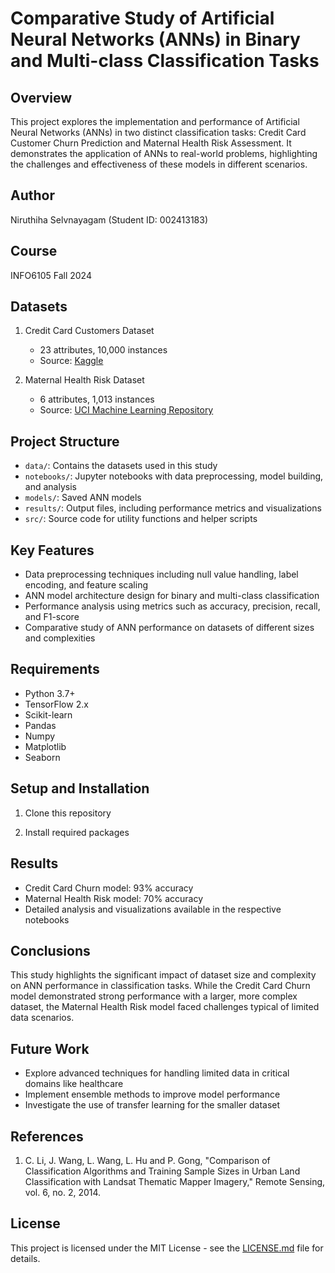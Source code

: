 # Comparative Study of Artificial Neural Networks (ANNs) in Binary and Multi-class Classification Tasks

## Overview
This project explores the implementation and performance of Artificial Neural Networks (ANNs) in two distinct classification tasks: Credit Card Customer Churn Prediction and Maternal Health Risk Assessment. It demonstrates the application of ANNs to real-world problems, highlighting the challenges and effectiveness of these models in different scenarios.

## Author
Niruthiha Selvnayagam (Student ID: 002413183)

## Course
INFO6105 Fall 2024

## Datasets
1. Credit Card Customers Dataset
   - 23 attributes, 10,000 instances
   - Source: [Kaggle](https://www.kaggle.com/datasets/sakshigoyal7/credit-card-customers)

2. Maternal Health Risk Dataset
   - 6 attributes, 1,013 instances
   - Source: [UCI Machine Learning Repository](https://archive.ics.uci.edu/dataset/863/maternal+health+risk)

## Project Structure
- `data/`: Contains the datasets used in this study
- `notebooks/`: Jupyter notebooks with data preprocessing, model building, and analysis
- `models/`: Saved ANN models
- `results/`: Output files, including performance metrics and visualizations
- `src/`: Source code for utility functions and helper scripts

## Key Features
- Data preprocessing techniques including null value handling, label encoding, and feature scaling
- ANN model architecture design for binary and multi-class classification
- Performance analysis using metrics such as accuracy, precision, recall, and F1-score
- Comparative study of ANN performance on datasets of different sizes and complexities

## Requirements
- Python 3.7+
- TensorFlow 2.x
- Scikit-learn
- Pandas
- Numpy
- Matplotlib
- Seaborn

## Setup and Installation
1. Clone this repository

2. Install required packages

## Results
- Credit Card Churn model: 93% accuracy
- Maternal Health Risk model: 70% accuracy
- Detailed analysis and visualizations available in the respective notebooks

## Conclusions
This study highlights the significant impact of dataset size and complexity on ANN performance in classification tasks. While the Credit Card Churn model demonstrated strong performance with a larger, more complex dataset, the Maternal Health Risk model faced challenges typical of limited data scenarios.

## Future Work
- Explore advanced techniques for handling limited data in critical domains like healthcare
- Implement ensemble methods to improve model performance
- Investigate the use of transfer learning for the smaller dataset

## References
1. C. Li, J. Wang, L. Wang, L. Hu and P. Gong, "Comparison of Classification Algorithms and Training Sample Sizes in Urban Land Classification with Landsat Thematic Mapper Imagery," Remote Sensing, vol. 6, no. 2, 2014.

## License
This project is licensed under the MIT License - see the [LICENSE.md](LICENSE.md) file for details.
